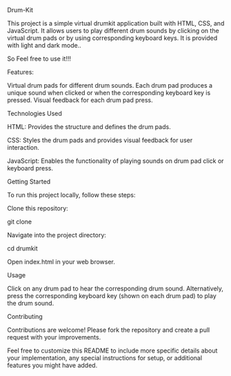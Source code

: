Drum-Kit

This project is a simple virtual drumkit application built with HTML, CSS, and JavaScript. It allows users to play different drum sounds by clicking on the virtual drum pads or by using corresponding keyboard keys. It is provided with light and dark mode.. 

So Feel free to use it!!!

Features:

Virtual drum pads for different drum sounds.
Each drum pad produces a unique sound when clicked or when the corresponding keyboard key is pressed.
Visual feedback for each drum pad press.

Technologies Used

HTML: Provides the structure and defines the drum pads.

CSS: Styles the drum pads and provides visual feedback for user interaction.

JavaScript: Enables the functionality of playing sounds on drum pad click or keyboard press.


Getting Started

To run this project locally, follow these steps:

Clone this repository:

git clone <repository-url>

Navigate into the project directory:

cd drumkit

Open index.html in your web browser.

Usage

Click on any drum pad to hear the corresponding drum sound.
Alternatively, press the corresponding keyboard key (shown on each drum pad) to play the drum sound.

Contributing

Contributions are welcome! Please fork the repository and create a pull request with your improvements.


Feel free to customize this README to include more specific details about your implementation, any special instructions for setup, or additional features you might have added.



